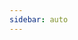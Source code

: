 ```yaml
---
sidebar: auto
---
```


<newsDetail
  :comments-count="12"
  :like-count="7"
  :liked="undefined"
  :images="undefined"
  id="009"
  title="北京市纪委监委通报：3 人被查！"
  sub-title="undefined"
  news-from="新华社"
  date="5 小时前"
  image="https://picsum.photos/200/300"
  :article-content="'undefined'"
/>
